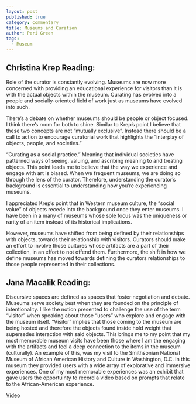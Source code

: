 ```yaml
---
layout: post
published: true
category: commentary
title: Museums and Curation
author: Peri Green
tags:
  - Museum
---
```

## Christina Krep Reading:
Role of the curator is constantly evolving. Museums are now more concerned with providing an educational experience for visitors than it is with the actual objects within the museum. Curating has evolved into a people and socially-oriented field of work just as museums have evolved into such.
 
There’s a debate on whether museums should be people or object focused. I think there’s room for both to shine. Similar to Krep’s point I believe that these two concepts are not “mutually exclusive”. Instead there should be a call to action to encourage curatorial work that highlights the “interplay of objects, people, and societies.” 

“Curating as a social practice.” Meaning that individual societies have patterned ways of seeing, valuing, and ascribing meaning to and treating objects. This point leads me to believe that the way we experience and engage with art is biased. When we frequent museums, we are doing so through the lens of the curator. Therefore, understanding the curator’s background is essential to understanding how you’re experiencing museums. 

I appreciated Krep’s point that in Western museum culture, the “social value” of objects recede into the background once they enter museums. I have been in a many of museums whose sole focus was the uniqueness or rarity of an item instead of its historical implications. 

However, museums have shifted from being defined by their relationships with objects, towards their relationship with visitors. Curators should make an effort to involve those cultures whose artifacts are a part of their collection, in an effort to not offend them. Furthermore, the shift in how we define museums has moved towards defining the curators relationships to those people represented in their collections. 

## Jana Macalik Reading:
Discursive spaces are defined as spaces that foster negotiation and debate. Museums serve society best when they are founded on the principle of intentionality. I like the notion presented to challenge the use of the term “visitor” when speaking about those “users” who explore and engage with the museum itself. “Visitor” implies that those coming to the museum are being hosted and therefore the objects found inside hold weight that supersedes interaction with said objects. This brings me to my point that my most memorable museum visits have been those where I am the engaging with the artifacts and feel a deep connection to the items in the museum (culturally). An example of this, was my visit to the Smithsonian National Museum of African American History and Culture in Washington, D.C. In this museum they provided users with a wide array of explorative and immersive experiences. One of my most memorable experiences was an exhibit that gave users the opportuinty to record a video based on prompts that relate to the African-American experience. 

[Video](https://drive.google.com/open?id=1Usn3Y7bpnTlVe001C83CbNPMpAFCgB-v)
